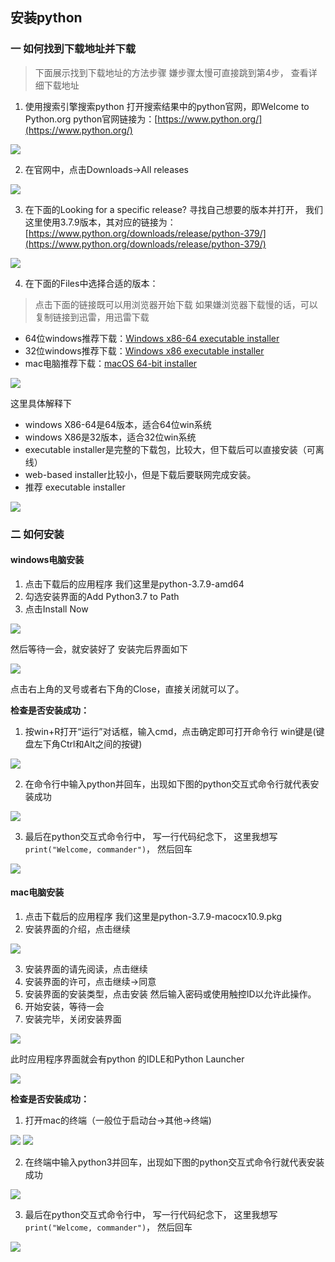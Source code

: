 ## 安装python

### 一 如何找到下载地址并下载
> 下面展示找到下载地址的方法步骤
> 嫌步骤太慢可直接跳到第4步，
> 查看详细下载地址


1. 使用搜索引擎搜索python
打开搜索结果中的python官网，即Welcome to Python.org
python官网链接为：[https://www.python.org/](https://www.python.org/)

![](../../imgs/0/1_1.png)

2. 在官网中，点击Downloads->All releases

![](../../imgs/0/1_2.png)

3. 在下面的Looking for a specific release?
寻找自己想要的版本并打开，
我们这里使用3.7.9版本，其对应的链接为：
[https://www.python.org/downloads/release/python-379/](https://www.python.org/downloads/release/python-379/)

![](../../imgs/0/1_3.png)

4. 在下面的Files中选择合适的版本：
> 点击下面的链接既可以用浏览器开始下载
> 如果嫌浏览器下载慢的话，可以复制链接到迅雷，用迅雷下载

- 64位windows推荐下载：[Windows x86-64 executable installer](https://www.python.org/ftp/python/3.7.9/python-3.7.9-amd64.exe)
- 32位windows推荐下载：[Windows x86 executable installer](https://www.python.org/ftp/python/3.7.9/python-3.7.9.exe)
- mac电脑推荐下载：[macOS 64-bit installer](https://www.python.org/ftp/python/3.7.9/python-3.7.9-macosx10.9.pkg)

![](../../imgs/0/1_4.png)

这里具体解释下
- windows X86-64是64版本，适合64位win系统
- windows X86是32版本，适合32位win系统
- executable installer是完整的下载包，比较大，但下载后可以直接安装（可离线）
- web-based installer比较小，但是下载后要联网完成安装。
- 推荐 executable installer

![](../../imgs/0/1_5.png)

### 二 如何安装
#### windows电脑安装
1. 点击下载后的应用程序
我们这里是python-3.7.9-amd64
2. 勾选安装界面的Add Python3.7 to Path
3. 点击Install Now

![](../../imgs/0/1_6.png)

然后等待一会，就安装好了
安装完后界面如下

![](../../imgs/0/1_7.png)

点击右上角的叉号或者右下角的Close，直接关闭就可以了。

**检查是否安装成功：**
1. 按win+R打开“运行”对话框，输入cmd，点击确定即可打开命令行
win键是(键盘左下角Ctrl和Alt之间的按键)

![](../../imgs/0/1_8.png)

2. 在命令行中输入python并回车，出现如下图的python交互式命令行就代表安装成功

![](../../imgs/0/1_9.png)

3. 最后在python交互式命令行中，
写一行代码纪念下，
这里我想写`print("Welcome, commander")`，
然后回车

![](../../imgs/0/1_10.png)


#### mac电脑安装
1. 点击下载后的应用程序
我们这里是python-3.7.9-macocx10.9.pkg
2. 安装界面的介绍，点击继续

![](../../imgs/0/1_11.jpg)

3. 安装界面的请先阅读，点击继续
4. 安装界面的许可，点击继续->同意
5. 安装界面的安装类型，点击安装
  然后输入密码或使用触控ID以允许此操作。
6. 开始安装，等待一会
7. 安装完毕，关闭安装界面

![](../../imgs/0/1_15.jpg)

此时应用程序界面就会有python 的IDLE和Python Launcher

![](../../imgs/0/1_16.jpg)

**检查是否安装成功：**
1. 打开mac的终端（一般位于启动台->其他->终端)

![](../../imgs/0/1_17.jpg)
![](../../imgs/0/1_18.jpg)

2. 在终端中输入python3并回车，出现如下图的python交互式命令行就代表安装成功

![](../../imgs/0/1_19.jpg)

3. 最后在python交互式命令行中，
写一行代码纪念下，
这里我想写`print("Welcome, commander")`，
然后回车

![](../../imgs/0/1_20.jpg)

